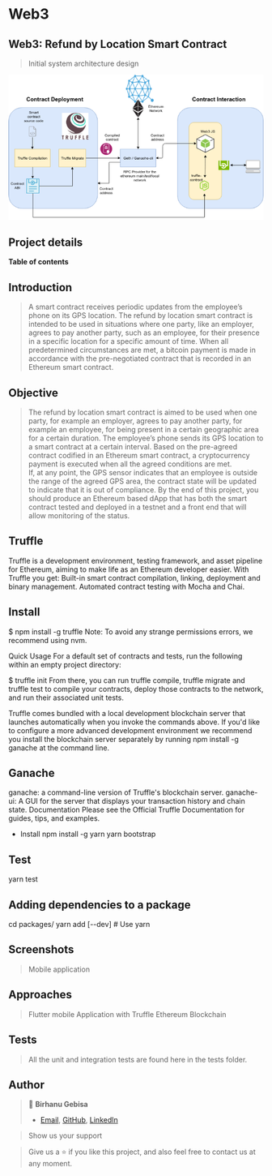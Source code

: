# Web3

## Web3: Refund by Location Smart Contract
> Initial system architecture design

![](screen_shoot/system_art.png)

## Project details

**Table of contents**
## Introduction

> A smart contract receives periodic updates from the employee’s phone on its GPS location. The refund by location smart contract is intended to be used in situations where one party, like an employer, agrees to pay another party, such as an employee, for their presence in a specific location for a specific amount of time. When all predetermined circumstances are met, a bitcoin payment is made in accordance with the pre-negotiated contract that is recorded in an Ethereum smart contract. 

## Objective

> The refund by location smart contract is aimed to be used when one party, for example an employer, agrees to pay another party, for example an employee, for being present in a certain geographic area for a certain duration. The employee’s phone sends its GPS location to a smart contract at a certain interval. Based on the pre-agreed contract codified in an Ethereum smart contract, a cryptocurrency payment is executed when all the agreed conditions are met.  
If, at any point, the GPS sensor indicates that an employee is outside the range of the agreed GPS area, the contract state will be updated to indicate that it is out of compliance. By the end of this project, you should produce an Ethereum based dApp that has both the smart contract tested and deployed in a testnet and a front end that will allow monitoring of the status.

## Truffle 

Truffle is a development environment, testing framework, and asset pipeline for Ethereum, aiming to make life as an Ethereum developer easier. With Truffle you get: Built-in smart contract compilation, linking, deployment and binary management.
Automated contract testing with Mocha and Chai.
## Install
$ npm install -g truffle
Note: To avoid any strange permissions errors, we recommend using nvm.

Quick Usage
For a default set of contracts and tests, run the following within an empty project directory:

$ truffle init
From there, you can run truffle compile, truffle migrate and truffle test to compile your contracts, deploy those contracts to the network, and run their associated unit tests.

Truffle comes bundled with a local development blockchain server that launches automatically when you invoke the commands above. If you'd like to configure a more advanced development environment we recommend you install the blockchain server separately by running npm install -g ganache at the command line.

## Ganache 
ganache: a command-line version of Truffle's blockchain server.
ganache-ui: A GUI for the server that displays your transaction history and chain state.
Documentation
Please see the Official Truffle Documentation for guides, tips, and examples.

-  Install
npm install -g yarn
yarn bootstrap

## Test
yarn test

## Adding dependencies to a package
cd packages/<truffle-package>
yarn add <npm-package> [--dev] # Use yarn
## Screenshots

> Mobile application

## Approaches
> Flutter mobile Application with Truffle Ethereum Blockchain
## Tests

> All the unit and integration tests are found here in the tests folder.

## Author

> 👤 **Birhanu Gebisa**
>
> - [Email](mailto:birhanugebisa@gmail.com), [GitHub](https://github.com/BirhanuGebisa), [LinkedIn](https://www.linkedin.com/in/birhanu-gebisa2721/)

> Show us your support

> Give us a ⭐ if you like this project, and also feel free to contact us at any moment.